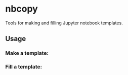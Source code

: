 # nbcopy
Tools for making and filling Jupyter notebook templates.

## Usage


### Make a template:

### Fill a template:
